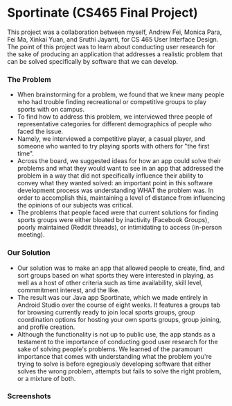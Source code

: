 # Sportinate (CS465 Final Project)

This project was a collaboration between myself, Andrew Fei, Monica Para, Fei Ma, Xinkai Yuan, and Sruthi Jayanti, for CS 465 User Interface Design.
The point of this project was to learn about conducting user research for the sake of producing an application that addresses a realistic problem that can be solved specifically by software that we can develop.

### The Problem
* When brainstorming for a problem, we found that we knew many people who had trouble finding recreational or competitive groups to play sports with on campus.
* To find how to address this problem, we interviewed three people of representative categories for different demographics of people who faced the issue. 
* Namely, we interviewed a competitive player, a casual player, and someone who wanted to try playing sports with others for "the first time".
* Across the board, we suggested ideas for how an app could solve their problems and what they would want to see in an app that addressed the problem in a way that did not specifically influence their ability to convey what they wanted solved: an important point in this software development process was understanding WHAT the problem was. In order to accomplish this, maintaining a level of distance from influencing the opinions of our subjects was critical.
* The problems that people faced were that current solutions for finding sports groups were either bloated by inactivity (Facebook Groups), poorly maintained (Reddit threads), or intimidating to access (in-person meeting).

### Our Solution
* Our solution was to make an app that allowed people to create, find, and sort groups based on what sports they were interested in playing, as well as a host of other criteria such as time availability, skill level, commmitment interest, and the like.
* The result was our Java app Sportinate, which we made entirely in Android Studio over the course of eight weeks. It features a groups tab for browsing currently ready to join local sports groups, group coordination options for hosting your own sports groups, group joining, and profile creation.
* Although the functionality is not up to public use, the app stands as a testament to the importance of conducting good user research for the sake of solving people's problems. We learned of the paramount importance that comes with understanding what the problem you're trying to solve is before egregiously developing software that either solves the wrong problem, attempts but fails to solve the right problem, or a mixture of both.

### Screenshots

